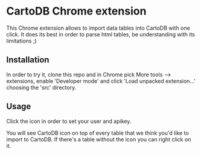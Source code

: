 # CartoDB Chrome extension

This Chrome extension allows to import data tables into CartoDB with one click. It does its best in order to parse html tables, be understanding with its limitations ;)

## Installation

In order to try it, clone this repo and in Chrome pick More tools --> extensions, enable 'Developer mode' and click 'Load unpacked extension...' choosing the 'src' directory.

## Usage

Click the icon in order to set your user and apikey.

You will see CartoDB icon on top of every table that we think you'd like to import to CartoDB. If there's a table without the icon you can right click on it.
